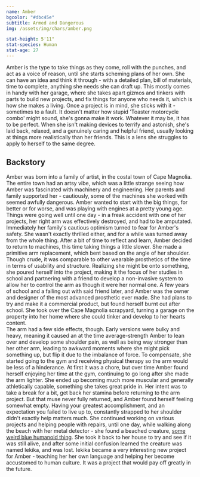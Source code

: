 ```yaml
---
name: Amber
bgcolor: "#dbc45e"
subtitle: Armed and Dangerous
img: /assets/img/chars/amber.png

stat-height: 5'11"
stat-species: Human
stat-age: 27
---
```

Amber is the type to take things as they come, roll with the punches, and act as a voice of reason, until she starts scheming plans of her own. She can have an idea and think it through - with a detailed plan, bill of materials, time to complete, anything she needs she can draft up. This mostly comes in handy with her garage, where she takes apart gizmos and tinkers with parts to build new projects, and fix things for anyone who needs it, which is how she makes a living. Once a project is in mind, she sticks with it - sometimes to a fault. It doesn't matter how stupid 'Toaster motorcycle combo' might sound, she's gonna make it work. Whatever it may be, it has to be perfect. When she isn't making devices to terrify and astonish, she's laid back, relaxed, and a genuinely caring and helpful friend, usually looking at things more realistically than her friends. This is a lens she struggles to apply to herself to the same degree.<br>

## Backstory

Amber was born into a family of artist, in the costal town of Cape Magnolia. The entire town had an artsy vibe, which was a little strange seeing how Amber was fascinated with machinery and engineering. Her parents and family supported her - cautiously, some of the machines she worked with seemed awfully dangerous. Amber wanted to start with the big things, for better or for worse, and was playing with engines at a pretty young age. Things were going well until one day - in a freak accident with one of her projects, her right arm was effectively destroyed, and had to be amputated. Immediately her family's cautious optimism turned to fear for Amber's safety. She wasn't exactly thrilled either, and for a while was turned away from the whole thing. After a bit of time to reflect and learn, Amber decided to return to machines, this time taking things a little slower. She made a primitive arm replacement, which bent based on the angle of her shoulder. Though crude, it was comparable to other wearable prosthetics of the time in terms of usability and structure. Realizing she might be onto something, she poured herself into the project, making it the focus of her studies in school and partnering with a friend to develop a non-invasive system to allow her to control the arm as though it were her normal one. A few years of school and a falling out with said friend later, and Amber was the owner and designer of the most advanced prosthetic ever made. She had plans to try and make it a commercial product, but found herself burnt out after school. She took over the Cape Magnolia scrapyard, turning a garage on the property into her home where she could tinker and develop to her hearts content.<br>The arm had a few side effects, though. Early versions were bulky and heavy, meaning it caused an at the time average-strength Amber to lean over and develop some shoulder pain, as well as being way stronger than her other arm, leading to awkward moments where she might pick something up, but flip it due to the imbalance of force. To compensate, she started going to the gym and receiving physical therapy so the arm would be less of a hinderance. At first it was a chore, but over time Amber found herself enjoying her time at the gym, continuing to go long after she made the arm lighter. She ended up becoming much more muscular and generally athletically capable, something she takes great pride in. Her intent was to take a break for a bit, get back her stamina before returning to the arm project. But that muse never fully returned, and Amber found herself feeling somewhat empty. Having your greatest accomplishment, and an expectation you failed to live up to, constantly strapped to her shoulder didn't exactly help matters much. She continued working on various projects and helping people with repairs, until one day, while walking along the beach with her metal detector - she found a beached creature, [some weird blue humanoid thing](Iekika). She took it back to her house to try and see if it was still alive, and after some initial confusion learned the creature was named Iekika, and was lost. Iekika became a very interesting new project for Amber - teaching her her own language and helping her become accustomed to human culture. It was a project that would pay off greatly in the future.